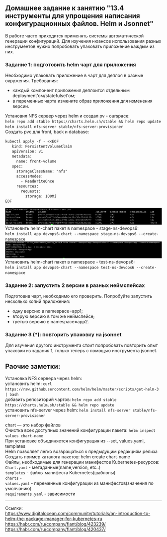 ## Домашнее задание к занятию "13.4 инструменты для упрощения написания конфигурационных файлов. Helm и Jsonnet"
В работе часто приходится применять системы автоматической генерации конфигураций. Для изучения нюансов использования разных инструментов нужно попробовать упаковать приложение каждым из них.

### Задание 1: подготовить helm чарт для приложения
Необходимо упаковать приложение в чарт для деплоя в разные окружения. Требования:
* каждый компонент приложения деплоится отдельным deployment’ом/statefulset’ом;
* в переменных чарта измените образ приложения для изменения версии.

Установил NFS сервер через helm и создал pv - ourspace: </br>
`helm repo add stable https://charts.helm.sh/stable && helm repo update` </br>
`helm install nfs-server stable/nfs-server-provisioner` </br>
Создать pvc для front, back и database: </br>
 ```
 kubectl apply -f - <<EOF
    kind: PersistentVolumeClaim
    apiVersion: v1
    metadata:
      name: front-volume
    spec:
      storageClassName: "nfs"
      accessModes:
        - ReadWriteOnce
      resources:
        requests:
          storage: 100Mi
 EOF
 ```
 ![helm_make_pvc](https://github.com/murzinvit/screen_1/blob/f0e08f45cad230d631d78e33071929ef5bc3fac5/Kuber_helm_make_pvc.jpg) </br>
Установить helm-chart пакет в namespace - stage-ns-devops6: </br>
`helm install app devops6-chart --namespace stage-ns-devops6 --create-namespace` </br>
![app_install](https://github.com/murzinvit/screen_1/blob/c58a03582cc9157acf9b6e094526e6a529a058d2/Kuber_helm_app_install.jpg) </br>
Установить helm-chart пакет в namespace - test-ns-devops6: </br>
`helm install app devops6-chart --namespace test-ns-devops6 --create-namespace` </br>

### Задание 2: запустить 2 версии в разных неймспейсах
Подготовив чарт, необходимо его проверить. Попробуйте запустить несколько копий приложения:
* одну версию в namespace=app1;
* вторую версию в том же неймспейсе;
* третью версию в namespace=app2.

### Задание 3 (*): повторить упаковку на jsonnet
Для изучения другого инструмента стоит попробовать повторить опыт упаковки из задания 1, только теперь с помощью инструмента jsonnet. </br>

Раочие заметки: </br>
-----------------------------------------------
Установка NFS сервера через helm: </br>
    установить helm: `curl https://raw.githubusercontent.com/helm/helm/master/scripts/get-helm-3 | bash` </br>
    добавить репозиторий чартов: `helm repo add stable https://charts.helm.sh/stable && helm repo update` </br>
    установить nfs-server через helm: `helm install nfs-server stable/nfs-server-provisioner` </br>

chart — это набор файлов </br>
Очистка всех доступных значений конфигурации пакета: `helm inspect values chart-name` </br>
При установке объединяется конфигурация из --set, values.yaml, templates </br>
Helm позволяет легко возвращаться к предыдущим редакциям релиза </br>
Создать пример каталога пакетов: helm create chart-name </br>
Файлы, необходимые для генерации манифестов Kubernetes-ресурсов: </br>
`Chart.yaml` - метаданные(name,version, etc..) </br>
`templates` - файлы манифеста Kubernetes(шаблоны) </br>
`charts` - </br>
`values.yaml` - переменные конфигурации из манифестов(значения по умолчанию) </br>
`requirements.yaml` - зависимости </br>

-----------------------------------------------
Ссылки: </br>
https://www.digitalocean.com/community/tutorials/an-introduction-to-helm-the-package-manager-for-kubernetes-ru </br>
https://habr.com/ru/company/flant/blog/423239/ </br>
https://habr.com/ru/company/flant/blog/420437/ </br>
